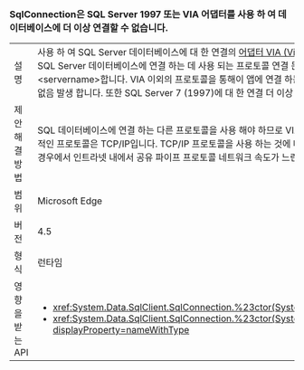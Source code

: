 ### <a name="sqlconnection-can-no-longer-connect-to-sql-server-1997-or-databases-using-the-via-adapter"></a>SqlConnection은 SQL Server 1997 또는 VIA 어댑터를 사용 하 여 데이터베이스에 더 이상 연결할 수 없습니다.

|   |   |
|---|---|
|설명|사용 하 여 SQL Server 데이터베이스에 대 한 연결의 [어댑터 VIA (Virtual Interface) 프로토콜](https://technet.microsoft.com/library/ms191229%28v=sql.105%29.aspx) 이상 지원 되지 않습니다. SQL Server 데이터베이스에 연결 하는 데 사용 되는 프로토콜 연결 문자열에 표시 됩니다. 통해 VIA 연결이 포함 됩니다:&lt;servername&gt;합니다. VIA 이외의 프로토콜을 통해이 앱에 연결 하는 경우 (tcp: 또는 np: 예를 들어), 다음 주요 변경 내용 없음 발생 합니다. 또한 SQL Server 7 (1997)에 대 한 연결 더 이상 사용할 수 없습니다.|
|제안 해결 방법|SQL 데이터베이스에 연결 하는 다른 프로토콜을 사용 해야 하므로 VIA 프로토콜에 사용 되지 않습니다. 사용 되는 가장 일반적인 프로토콜은 TCP/IP입니다. TCP/IP 프로토콜을 사용 하는 것에 대 한 지침은 [여기](https://msdn.microsoft.com/library/bb909712.aspx)합니다. 데이터베이스만 액세스 하는 경우에서 인트라넷 내에서 공유 파이프 프로토콜 네트워크 속도가 느린 경우 더 나은 성능을 제공할 수 있습니다.|
|범위|Microsoft Edge|
|버전|4.5|
|형식|런타임|
|영향을 받는 API|<ul><li><xref:System.Data.SqlClient.SqlConnection.%23ctor(System.String)?displayProperty=nameWithType></li><li><xref:System.Data.SqlClient.SqlConnection.%23ctor(System.String,System.Data.SqlClient.SqlCredential)?displayProperty=nameWithType></li></ul>|

